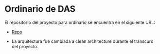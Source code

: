 # Ordinario de DAS

El repositorio del proyecto para ordinario se encuentra en el siguiente URL:

- [Repo](https://github.com/ERORESRA/DAS_Project2020)



- La arquitectura fue cambiada a clean architecture durante el transcuro del proyecto.